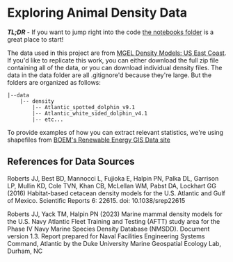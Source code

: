 # Exploring Animal Density Data

***TL;DR*** - If you want to jump right into the code [the notebooks folder](https://github.com/Waveform-Analytics/wa_density_demo/tree/main/notebooks) is a great place to start!

The data used in this project are from [MGEL Density Models: US East Coast](https://seamap.env.duke.edu/models/Duke/EC/). If you'd like to replicate this work, you can either download the full zip file containing all of the data, or you can download individual density files. The data in the data folder are all .gitignore'd because they're large. But the folders are organized as follows:

    |--data
        |-- density
            |-- Atlantic_spotted_dolphin_v9.1
            |-- Atlantic_white_sided_dolphin_v4.1
            |-- etc...

To provide examples of how you can extract relevant statistics, we're using shapefiles from [BOEM's Renewable Energy GIS Data site](https://www.boem.gov/renewable-energy/mapping-and-data/renewable-energy-gis-data)

## References for Data Sources
Roberts JJ, Best BD, Mannocci L, Fujioka E, Halpin PN, Palka DL, Garrison LP,
Mullin KD, Cole TVN, Khan CB, McLellan WM, Pabst DA, Lockhart GG (2016)
Habitat-based cetacean density models for the U.S. Atlantic and Gulf of
Mexico. Scientific Reports 6: 22615. doi: 10.1038/srep22615

Roberts JJ, Yack TM, Halpin PN (2023) Marine mammal density models for the
U.S. Navy Atlantic Fleet Training and Testing (AFTT) study area for the Phase
IV Navy Marine Species Density Database (NMSDD). Document version 1.3. Report
prepared for Naval Facilities Engineering Systems Command, Atlantic by the
Duke University Marine Geospatial Ecology Lab, Durham, NC
